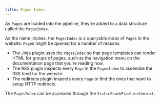 ```yaml
---
title: Pages Index
---
```

As `Page`s are loaded into the pipeline, they're added to a data structure called
the `PagesIndex`.

As the name implies, the `PagesIndex` is a queryable index of `Page`s in the
website. `Page`s might be queried for a number of reasons.

 * The Jinja plugin uses the `PagesIndex` so that page templates can render
   HTML for groups of pages, such as the navigation menu on the documentation
   page that you're reading now.
 * The RSS plugin inspects every `Page` in the `PagesIndex` to assemble the
   RSS feed for the website.
 * The redirects plugin inspects every `Page` to find the ones that want to
   setup HTTP redirects.

The `PagesIndex` can be accessed through the `StaticShockPipelineContext`.
